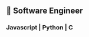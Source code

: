 ## 👷 Software Engineer
### Javascript | Python | C

<!---
oneharry/oneharry is a ✨ special ✨ repository because its `README.md` (this file) appears on your GitHub profile.
You can click the Preview link to take a look at your changes.
--->
